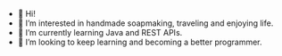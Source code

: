 - 👋 Hi!
- 👀 I’m interested in handmade soapmaking, traveling and enjoying life.
- 🌱 I’m currently learning Java and REST APIs.
- 💞️ I’m looking to keep learning and becoming a better programmer.


<!---
MagadeOz/MagadeOz is a ✨ special ✨ repository because its `README.md` (this file) appears on your GitHub profile.
You can click the Preview link to take a look at your changes.
--->
